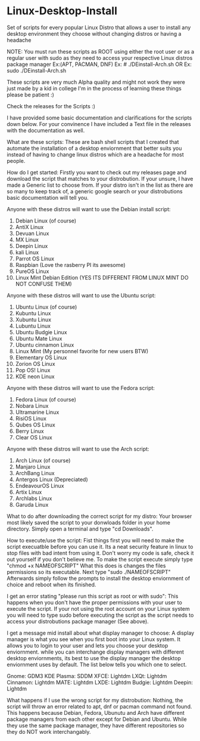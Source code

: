 # Linux-Desktop-Install
Set of scripts for every popular Linux Distro that allows a user to install any desktop environment they choose without changing distros or having a headache 

NOTE: You must run these scripts as ROOT using either the root user or as a regular user with sudo
as they need to access your respective Linux distros package manager Ex:(APT, PACMAN, DNF)
Ex: # ./DEinstall-Arch.sh
OR
Ex: sudo ./DEinstall-Arch.sh

These scripts are very much Alpha quality and might not work they were just made by a kid in college
I'm in the process of learning these things please be patient :)

Check the releases for the Scripts :)

I have provided some basic documentation and clarifications for the scripts down below. For your convinence I have included a Text file in the releases with the documentation as well.

What are these scripts: These are bash shell scripts that I created that automate the installation of a desktop enviornment that better suits you instead of having to change linux distros which are a headache for most people.

How do I get started: Firstly you want to check out my releases page and download the script that matches to your distrobution. If your unsure, I have made a Generic list to choose from. If your distro isn't in the list as there are so many to keep track of, a generic google search or your distrobutions basic documentation will tell you.


Anyone with these distros will want to use the Debian install script:

1. Debian Linux (of course)
2. AntiX Linux
3. Devuan Linux
4. MX Linux
5. Deepin Linux
6. kali Linux
7. Parrot OS Linux
8. Raspbian (Love the rasberry PI its awesome)
9. PureOS Linux
10. Linux Mint Debian Edition (YES ITS DIFFERENT FROM LINUX MINT DO NOT CONFUSE THEM)

Anyone with these distros will want to use the Ubuntu script:

1. Ubuntu Linux (of course)
2. Kubuntu Linux
3. Xubuntu Linux
4. Lubuntu Linux
5. Ubuntu Budgie Linux
6. Ubuntu Mate Linux
7. Ubuntu cinnamon Linux
8. Linux Mint (My personnel favorite for new users BTW)
9. Elementary OS Linux
10. Zorion OS Linux
11. Pop OS! Linux
12. KDE neon Linux

Anyone with these distros will want to use the Fedora script:

1. Fedora Linux (of course)
2. Nobara Linux
3. Ultramarine Linux
4. RisiOS Linux
5. Qubes OS Linux
6. Berry Linux
7. Clear OS Linux

Anyone with these distros will want to use the Arch script:

1. Arch Linux (of course)
2. Manjaro Linux
3. ArchBang Linux
4. Antergos Linux (Depreciated)
5. EndeavourOS Linux
6. Artix Linux
7. Archlabs Linux
8. Garuda Linux

What to do after downloading the correct script for my distro: Your browser most likely saved the script to your donwloads folder in your home directory. Simply open a terminal and type "cd Downloads".

How to execute/use the script: Fist things first you will need to make the script execuatble before you can use it. Its a neat security feature in linux to stop files with bad intent from using it. Don't worry my code is safe, check it out yourself if you don't believe me. To make the script execute simply type "chmod +x NAMEOFSCRIPT" What this does is changes the files permissions so its executable. Next type "sudo ./NAMEOFSCRIPT" Afterwards simply follow the prompts to install the desktop enviornment of choice and reboot when its finished.

I get an error stating "please run this script as root or with sudo": This happens when you don't have the proper permissions with your user to execute the script. If your not using the root account on your Linux system you will need to type sudo before executing the script as the script needs to access your distrobutions package manager (See above).

I get a message mid install about what display manager to choose: A display manager is what you see when you first boot into your Linux system. It allows you to login to your user and lets you choose your desktop enviornment. while you can interchange display managers with different desktop enviornments, its best to use the display manager the desktop enviornment uses by default. The list below tells you which one to select.

Gnome: GDM3
KDE Plasma: SDDM
XFCE: Lightdm
LXQt: Lightdm
Cinnamon: Lightdm
MATE: Lightdm
LXDE: Lightdm
Budgie: Lightdm
Deepin: Lightdm

What happens if I use the wrong script for my distrobution: Nothing, the script will throw an error related to apt, dnf or pacman command not found. This happens because Debian, Fedora, Ubunutu and Arch have different package managers from each other except for Debian and Ubuntu. While they use the same package manager, they have different repositories so they do NOT work interchangably.
